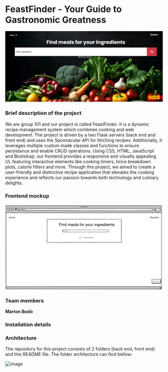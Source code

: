 # FeastFinder - Your Guide to Gastronomic Greatness

![alt text](image.png)

### Brief description of the project

We are group 101 and our project is called FeastFinder. It is a dynamic recipe management system which combines cooking and web development. The project is driven by a two Flask servers (back end and front end) and uses the Spoonacular API for fetching recipes. Additionally, it leverages multiple custom made classes and functions to ensure persistance and enable CRUD operations. Using CSS, HTML, JavaScript and Bootstrap, our frontend provides a responsive and visually appealing UI, featuring interactive elements like cooking timers, brice breakdown plots, calorie filters and more. Through this project, we aimed to create a user-friendly and distinctive recipe application that elevates the cooking experience and reflects our passion towards both technology and culinary delights.

### Frontend mockup
![alt text](image-1.png)

### Team members

**Márton Bodó**

### Installation details


### Architecture

The repository for this project consists of 2 folders (back end, front end) and this README file.
The folder architecture can find bellow:

![image](https://github.com/VU-AppliedProgramming/example-project/assets/119077341/550ef9bc-672e-4fc2-9b4f-718b75568a9c)



